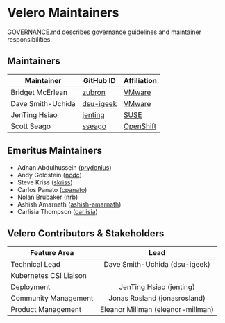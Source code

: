 # Velero Maintainers

[GOVERNANCE.md](https://github.com/vmware-tanzu/velero/blob/main/GOVERNANCE.md) describes governance guidelines and maintainer responsibilities.

## Maintainers

| Maintainer | GitHub ID | Affiliation |
| --------------- | --------- | ----------- |
| Bridget McErlean | [zubron](https://github.com/zubron) | [VMware](https://www.github.com/vmware/) |
| Dave Smith-Uchida | [dsu-igeek](https://github.com/dsu-igeek) | [VMware](https://www.github.com/vmware/) |
| JenTing Hsiao | [jenting](https://github.com/jenting) | [SUSE](https://github.com/SUSE/)
| Scott Seago | [sseago](https://github.com/sseago) | [OpenShift](https://github.com/openshift)

## Emeritus Maintainers
* Adnan Abdulhussein ([prydonius](https://github.com/prydonius))
* Andy Goldstein ([ncdc](https://github.com/ncdc))
* Steve Kriss ([skriss](https://github.com/skriss))
* Carlos Panato ([cpanato](https://github.com/cpanato))
* Nolan Brubaker ([nrb](https://github.com/nrb))
* Ashish Amarnath ([ashish-amarnath](https://github.com/ashish-amarnath))
* Carlisia Thompson ([carlisia](https://github.com/carlisia))

## Velero Contributors & Stakeholders

| Feature Area | Lead |
| ----------------------------- | :---------------------: |
| Technical Lead | Dave Smith-Uchida (dsu-igeek) |
| Kubernetes CSI Liaison |  |
| Deployment | JenTing Hsiao (jenting) |
| Community Management | Jonas Rosland (jonasrosland) |
| Product Management | Eleanor Millman (eleanor-millman) |
